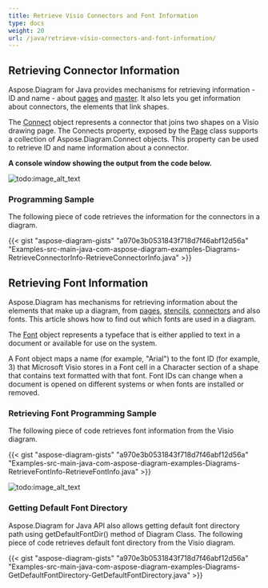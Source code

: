 ```yaml
---
title: Retrieve Visio Connectors and Font Information
type: docs
weight: 20
url: /java/retrieve-visio-connectors-and-font-information/
---
```


## **Retrieving Connector Information**
Aspose.Diagram for Java provides mechanisms for retrieving information - ID and name - about [pages](/diagram/java/retrieve-2c-get-2c-copy-and-insert-a-page/) and [master](). It also lets you get information about connectors, the elements that link shapes.

The [Connect](https://apireference.aspose.com/diagram/java/com.aspose.diagram/connect) object represents a connector that joins two shapes on a Visio drawing page. The Connects property, exposed by the [Page](http://www.aspose.com/api/java/diagram/com.aspose.diagram/classes/Page) class supports a collection of Aspose.Diagram.Connect objects. This property can be used to retrieve ID and name information about a connector.

**A console window showing the output from the code below.** 

![todo:image_alt_text](retrieve-visio-connectors-and-font-information_1.png)
### **Programming Sample**
The following piece of code retrieves the information for the connectors in a diagram.

{{< gist "aspose-diagram-gists" "a970e3b0531843f718d7f46abf12d56a" "Examples-src-main-java-com-aspose-diagram-examples-Diagrams-RetrieveConnectorInfo-RetrieveConnectorInfo.java" >}}
## **Retrieving Font Information**
Aspose.Diagram has mechanisms for retrieving information about the elements that make up a diagram, from [pages](/diagram/java/retrieve-2c-get-2c-copy-and-insert-a-page/), [stencils](), [connectors](/pages/createpage.action?spaceKey=diagramjava&title=Retrieving+Connector+Information&linkCreation=true&fromPageId=18612234) and also fonts. This article shows how to find out which fonts are used in a diagram.

The [Font](https://apireference.aspose.com/diagram/java/com.aspose.diagram/font) object represents a typeface that is either applied to text in a document or available for use on the system.

A Font object maps a name (for example, "Arial") to the font ID (for example, 3) that Microsoft Visio stores in a Font cell in a Character section of a shape that contains text formatted with that font. Font IDs can change when a document is opened on different systems or when fonts are installed or removed.
### **Retrieving Font Programming Sample**
The following piece of code retrieves font information from the Visio diagram.

{{< gist "aspose-diagram-gists" "a970e3b0531843f718d7f46abf12d56a" "Examples-src-main-java-com-aspose-diagram-examples-Diagrams-RetrieveFontInfo-RetrieveFontInfo.java" >}}

![todo:image_alt_text](retrieve-visio-connectors-and-font-information_2.png)
### **Getting Default Font Directory**
Aspose.Diagram for Java API also allows getting default font directory path using getDefaultFontDir() method of Diagram Class. The following piece of code retrieves default font directory from the Visio diagram.

{{< gist "aspose-diagram-gists" "a970e3b0531843f718d7f46abf12d56a" "Examples-src-main-java-com-aspose-diagram-examples-Diagrams-GetDefaultFontDirectory-GetDefaultFontDirectory.java" >}}
